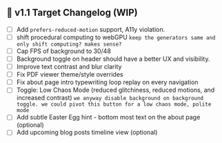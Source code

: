 ## 📅 v1.1 Target Changelog (WIP)

* [ ] Add `prefers-reduced-motion` support, A11y violation.
* [ ] shift procedural computing to webGPU
      `keep the generators same and only shift computing? makes sense?`
* [ ] Cap FPS of background to 30/48
* [ ] Background toggle on header should have a better UX and visibility.
* [ ] Improve text contrast and blur clarity
* [ ] Fix PDF viewer theme/style overrides
* [ ] Fix about page intro typewriting loop replay on every navigation
* [ ] Toggle: Low Chaos Mode (reduced glitchiness, reduced motions, and increased contrast)
         `we anyway disable background on background toggle. we could pivot this button for a low chaos mode, polite mode`
* [ ] Add subtle Easter Egg hint - bottom most text on the about page (optional) 
* [ ] Add upcoming blog posts timeline view (optional)